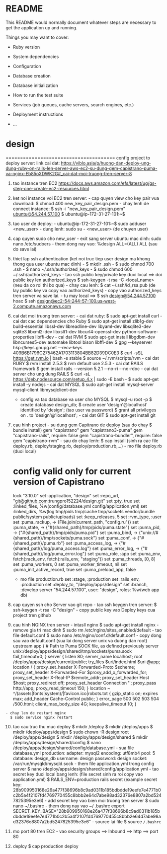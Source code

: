 # README

This README would normally document whatever steps are necessary to get the
application up and running.

Things you may want to cover:

* Ruby version

* System dependencies

* Configuration

* Database creation

* Database initialization

* How to run the test suite

* Services (job queues, cache servers, search engines, etc.)

* Deployment instructions

* ...
# design
======================================
config project to deploy server:
link cai dat: https://viblo.asia/p/huong-dan-deploy-ung-dung-ruby-on-rails-len-server-aws-ec2-su-dung-gem-capistrano-puma-va-nginx-Eb85oXDWK2G#_cai-dat-moi-truong-tren-server-8

  1. tao instance tren EC2
    https://docs.aws.amazon.com/efs/latest/ug/gs-step-one-create-ec2-resources.html

  2. ket noi instance voi EC2 tren server:
    - cap quyen view cho key pair vua download:
      $ chmod 400 new_key_pair_design.pem
    - chay lenh de connect instance:
        $ ssh -i "new_key_pair_design.pem" ubuntu@54.244.57.100
        $ ubuntu@ip-172-31-27-101:~$

  3. tao user de deploy:
    - ubuntu@ip-172-31-27-101:~$ sudo adduser <new_user>
    - dung lenh: sudo su - <new_user> (de chuyen user)

  4. cap quyen sudo cho new_user
    - exit sang server ubuntu mac dinh: sudo nano /etc/sudoers
    - them dong nay vao: %design ALL=(ALL) ALL (sau do save lai)

  5. thiet lap ssh authentication (ket noi truc tiep user design ma khong thong qua user ubuntu mac dinh)
    - $ mkdir .ssh
    - $ sudo chmod 700 .ssh
    - $ nano ~/.ssh/authorized_keys
    - $ sudo chmod 600 ~/.ssh/authorized_keys
    - tao ssh public key/private key duoi local ==> doi public key len authorized_keys
        $ ssh-keygen -t rsa -C <local_name> (neu da co roi thi bo qua)
    - chay cau lenh: $ cat ~/.ssh/id_rsa.pub (de lay public key va copy vao authorized_keys)
    - copy vao authorized_keys tren server va save lai.
    - tu may local ==> $ ssh design@54.244.57.100 hoac $ ssh design@ec2-54-244-57-100.us-west-2.compute.amazonaws.com

  6. cai dat moi truong tren server:
    - cai dat ruby:
      $ sudo apt-get install curl
    - cai dat cac dependencies cho Ruby
      $ sudo apt-get install zlib1g-dev build-essential libssl-dev libreadline-dev libyaml-dev libsqlite3-dev sqlite3 libxml2-dev libxslt1-dev libcurl4-openssl-dev python-software-properties libffi-dev
    - cai dat RVM
      $ sudo apt-get install libgdbm-dev libncurses5-dev automake libtool bison libffi-dev
      $ gpg --keyserver hkp://keys.gnupg.net --recv-keys 409B6B1796C275462A1703113804BB82D39DC0E3
      $ curl -sSL https://get.rvm.io | bash -s stable
      $ source ~/.rvm/scripts/rvm
    - cai dat RUBY
      $ rvm install 2.5.3
      $ rvm default use 2.5.3
    - cai dat RAILS framework
      $ gem install rails --version 5.2.1 --no-ri --no-rdoc
    - cai dat server cho ung dung RAILS
      $ curl -sL https://deb.nodesource.com/setup_4.x | sudo -E bash -
      $ sudo apt-get install -y nodejs
    - cai dat MYSQL
      $ sudo apt-get install mysql-server mysql-client libmysqlclient-dev
      * config va tao database va user cho MYSQL
        $ mysql -u root -p
        $ create database design_db;
        $ create user 'design'@localhost' identified by 'design'; (tao user va password)
        $ grant all privileges on *.* to 'design'@'localhost';
    - cai dat GIT
      $ sudo apt-get install git

  7. cau hinh project
    - su dung gem Capitrano de deploy (sau do chay $ bundle install)
      gem "capistrano"
      gem "capistrano3-puma"
      gem "capistrano-rails", require: false
      gem "capistrano-bundler", require: false
      gem "capistrano-rvm"
    - sau do chay lenh:
      $ cap install (sinh ra cac file deploy.rb, deploy/staging.rb, deploy/production.rb,...)
    - mo file deploy.rb (duoi local)
        # config valid only for current version of Capistrano
        lock "3.10.0"
        set :application, "design"
        set :repo_url, "git@github.com:trungpro152224/design.git"
        set :pty, true
        set :linked_files, %w(config/database.yml config/application.yml)
        set :linked_dirs, %w(log tmp/pids tmp/cache tmp/sockets vendor/bundle public/system public/uploads)
        set :keep_releases, 5
        set :rvm_type, :user
        set :puma_rackup, -> {File.join(current_path, "config.ru")}
        set :puma_state, -> {"#{shared_path}/tmp/pids/puma.state"}
        set :puma_pid, -> {"#{shared_path}/tmp/pids/puma.pid"}
        set :puma_bind, -> {"unix://#{shared_path}/tmp/sockets/puma.sock"}
        set :puma_conf, -> {"#{shared_path}/puma.rb"}
        set :puma_access_log, -> {"#{shared_path}/log/puma_access.log"}
        set :puma_error_log, -> {"#{shared_path}/log/puma_error.log"}
        set :puma_role, :app
        set :puma_env, fetch(:rack_env, fetch(:rails_env, "staging"))
        set :puma_threads, [0, 8]
        set :puma_workers, 0
        set :puma_worker_timeout, nil
        set :puma_init_active_record, true
        set :puma_preload_app, false
      - mo file production.rb
        set :stage, :production
        set :rails_env, :production
        set :deploy_to, "/deploy/apps/design"
        set :branch, :develop
        server "54.244.57.100", user: "design", roles: %w(web app db)

  8. cap quyen ssh cho Server vao git repo
    - tao ssh keygen tren server:
      $ ssh-keygen -t rsa -C "design"
    - copy public key vao Deploy keys cua project tren github

  9. cau hinh NGINX tren server
    - intasll nginx
      $ sudo apt-get install nginx
    - remove gia tri mac dinh
      $ sudo rm /etc/nginx/sites_enabled/default
    - tao file default.conf
      $ sudo nano /etc/nginx/conf.d/default.conf
    - copy dong sau vao default.conf (sua lai dong server unix va duong dan root)
          upstream app {
         # Path to Puma SOCK file, as defined previously
         server unix:/deploy/apps/design/shared/tmp/sockets/puma.sock fail_timeout=0;
       }
       server {
         listen 80;
         server_name localhost;
         root /deploy/apps/design/current/public;
         try_files $uri/index.html $uri @app;
         location / {
           proxy_set_header X-Forwarded-Proto $scheme;
           proxy_set_header X-Forwarded-For $proxy_add_x_forwarded_for;
           proxy_set_header X-Real-IP $remote_addr;
           proxy_set_header Host $host;
           proxy_redirect off;
           proxy_set_header Connection '';
           proxy_pass http://app;
           proxy_read_timeout 150;
         }
         location ~ ^/(assets|fonts|system)/|favicon.ico|robots.txt {
           gzip_static on;
           expires max;
           add_header Cache-Control public;
         }
         error_page 500 502 503 504 /500.html;
         client_max_body_size 4G;
         keepalive_timeout 10;
       }

    - chay len de restart nginx
      $ sudo service nginx restart

  10. tao cau truc thu muc deploy
      $ mkdir /deploy
      $ mkdir /deploy/apps
      $ mkdir /deploy/apps/design
      $ sudo chown -R design:root /deploy/apps/design
      $ mkdir /deploy/apps/design/shared
      $ mkdir /deploy/apps/design/shared/config
      $ nano /deploy/apps/design/shared/config/database.yml
    - sua file database.yml
        production:
        adapter: mysql2
        encoding: utf8mb4
        pool: 5
        database: design_db
        username: design
        password: design
        socket: /var/run/mysqld/mysqld.sock
    - them file application.yml trong config server
      $ nano /deploy/apps/design/shared/config/application.yml
    - tao secret key duoi local bang lenh: (file secret sinh ra roi copy vao application.yml)
      $ RAILS_ENV=production rails secret
      (example secret key: 28b909950168e26a477f38696b8c9ad0311b185bdbdde19eefe7e4771b0c2b5a4f2107fd4769770455c8bbb2e64d7abe98ad32376e8807a2bd5247825395e3e6)
    - add secret key vao bien moi truong tren server
      $ sudo nano ~/.bashrc
    - them dong nay vao ~/ .bashrc
      export SECRET_KEY_BASE="28b909950168e26a477f38696b8c9ad0311b185bdbdde19eefe7e4771b0c2b5a4f2107fd4769770455c8bbb2e64d7abe98ad32376e8807a2bd5247825395e3e6"
    - source lai file
      $ source `/.bashrc`

  11. mo port 80  tren EC2
    - vao security groups ==> Inbound ==> http ==> port 80

  12. deploy
    $ cap production deploy
